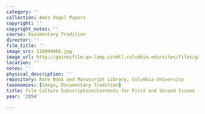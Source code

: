 ```yaml
---
category: ''
collection: Amos Vogel Papers
copyright: ''
copyright_notes: ''
course: Documentary Tradition
director: ''
film_title: ''
image_src: 110094066.jpg
image_url: http://gainesfilm.qa-lamp.ccnmtl.columbia.edu/sites/files/gainesfilm/images/110094066.jpg
location: ''
notes: ''
physical_description: ''
repository: Rare Book and Manuscript Library, Columbia University
taxonomies: [Image, Documentary Tradition]
title: Film Culture Subscription/Contents for First and Second Issues (December 1954)
year: '1954'

---
```

